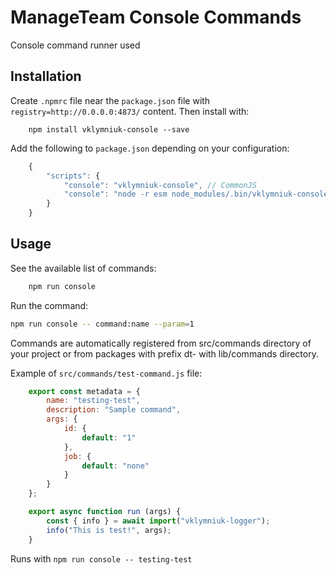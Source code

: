 # ManageTeam Console Commands

Console command runner used

## Installation

Create `.npmrc` file near the `package.json` file with `registry=http://0.0.0.0:4873/` content. Then install with:

```
    npm install vklymniuk-console --save
```


Add the following to `package.json` depending on your configuration:

```javascript
    {
        "scripts": {
            "console": "vklymniuk-console", // CommonJS
            "console": "node -r esm node_modules/.bin/vklymniuk-console" // For ES modules support within ESM
        }
    }
```

## Usage

See the available list of commands:

```bash
    npm run console
```

Run the command:

```bash
npm run console -- command:name --param=1
```

Commands are automatically registered from src/commands directory of your project or
from packages with prefix dt- with lib/commands directory.

Example of `src/commands/test-command.js` file:

```javascript
    export const metadata = {
        name: "testing-test",
        description: "Sample command",
        args: {
            id: {
                default: "1"
            },
            job: {
                default: "none"
            }
        }
    };

    export async function run (args) {
        const { info } = await import("vklymniuk-logger");
        info("This is test!", args);
    }
```

Runs with `npm run console -- testing-test`